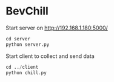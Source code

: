 # BevChill

Start server on http://192.168.1.180:5000/
```python
cd server
python server.py
```

Start client to collect and send data
```python
cd ../client
python chill.py
```
